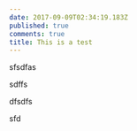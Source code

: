 ```yaml
---
date: 2017-09-09T02:34:19.183Z
published: true
comments: true
title: This is a test
---
```

sfsdfas

sdffs

dfsdfs

sfd

